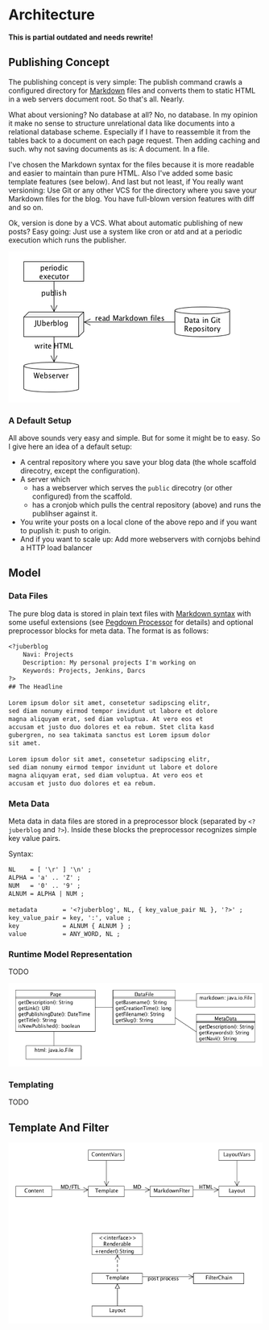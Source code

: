# Architecture

__This is partial outdated and needs rewrite!__

## Publishing Concept

The publishing concept  is very simple: The publish command  crawls a configured
directory for  [Markdown][1] files  and converts  them to static  HTML in  a web
servers document root. So that's all. Nearly.

What about  versioning? No database  at all? No, no  database. In my  opinion it
make no  sense to structure unrelational  data like documents into  a relational
database scheme. Especially if  I have to reassemble it from  the tables back to
a document on  each page request. Then  adding caching and such.  why not saving
documents as is: A document. In a file.

I've chosen the  Markdown syntax for the  files because it is  more readable and
easier to maintain than pure HTML.  Also I've added some basic template features
(see below). And last  but not least, if You really want  versioning: Use Git or
any other  VCS for  the directory  where you  save your  Markdown files  for the
blog. You have full-blown version features with diff and so on.

Ok, version  is done  by a VCS.  What about automatic  publishing of  new posts?
Easy going:  Just use  a system  like cron or  atd and  at a  periodic execution
which runs the publisher.

<img alt="concept publish" src="images/concept_publish.png"/>

### A Default Setup

All above sounds  very easy and simple. But  for some it might be to  easy. So I
give here an idea of a default setup:

-  A central  repository  where you  save  your blog  data  (the whole  scaffold
   direcotry, except the configuration).
- A server which
    - has a webserver  which serves the `public` direcotry (or other configured)
      from the scaffold.
     -  has a cronjob  which pulls the central  repository (above) and  runs the
        publihser against it.  
- You write  your posts on a  local clone of the  above repo and if  you want to
  puplish it: push to origin.
- And if you  want to scale up: Add more webservers with  cornjobs behind a HTTP
  load balancer

## Model

### Data Files

The pure blog data is stored in  plain text files with [Markdown syntax][1] with
some useful  extensions (see [Pegdown  Processor][2] for details)  and optional
preprocessor blocks for meta data. The format is as follows:

    <?juberblog
        Navi: Projects
        Description: My personal projects I'm working on
        Keywords: Projects, Jenkins, Darcs
    ?>
    ## The Headline

    Lorem ipsum dolor sit amet, consetetur sadipscing elitr,
    sed diam nonumy eirmod tempor invidunt ut labore et dolore
    magna aliquyam erat, sed diam voluptua. At vero eos et
    accusam et justo duo dolores et ea rebum. Stet clita kasd
    gubergren, no sea takimata sanctus est Lorem ipsum dolor
    sit amet.

    Lorem ipsum dolor sit amet, consetetur sadipscing elitr,
    sed diam nonumy eirmod tempor invidunt ut labore et dolore
    magna aliquyam erat, sed diam voluptua. At vero eos et
    accusam et justo duo dolores et ea rebum.

### Meta Data

Meta  data  in data  files  are  stored in  a  preprocessor  block (separated  by
`<?juberblog` and `?>`). Inside these  blocks the preprocessor recognizes simple
key value pairs.

Syntax:

    NL    = [ '\r' ] '\n' ;
    ALPHA = 'a' .. 'Z' ;
    NUM   = '0' .. '9' ;
    ALNUM = ALPHA | NUM ;

    metadata       = '<?juberblog', NL, { key_value_pair NL }, '?>' ;
    key_value_pair = key, ':', value ;
    key            = ALNUM { ALNUM } ;
    value          = ANY_WORD, NL ;

### Runtime Model Representation

TODO

<img alt="model" src="images/model.png"/>

### Templating

TODO

## Template And Filter

<img alt="template and filters" src="images/template_and_filters.png"/>

[1]: http://daringfireball.net/projects/markdown/syntax
[2]: https://github.com/sirthias/pegdown#introduction